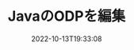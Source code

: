 ---
############################# Static ############################
layout: "auto-gen-editor"
date: 2022-10-13T19:33:08
draft: false
otherformats: doc docx docm dotx xls xlsx xlsm ppt pptx pptm mobi epub html mhtml txt xml csv rtf odt msg

############################# Head ############################
head_title: "ODP エディタ — Java の ODP を編集"
head_description: "数行のコードを使用して Java の ODP を編集するには? GroupDocs ドキュメント処理 API を使用して、30 以上のファイル形式を編集、更新、保存します。"

############################# Header ############################
title: "JavaのODPを編集"
description: "Microsoft や Open Office などのソフトウェアを使用せずに、サーバー側の GroupDocs.Editor for Java API を使用した効果的で堅牢な ODP 編集。"
bg_image: "https://cms.admin.containerize.com/templates/aspose/App_Themes/V3/images/bg/header1.png"
bg_overlay: false
button:
    enable: true
    icon: "fas fa-arrow-down"
    label: "無料トライアルをダウンロード"
    link: "https://downloads.groupdocs.com/editor/java"

############################# SubMenu ############################
submenu:
    enable: true

    left:
        img_alt: "GroupDocs.Editor for Java"
        image: "https://cms.admin.containerize.com/templates/groupdocs/images/product-logos/90x90-noborder/groupdocs-editor-java.png"
        product: "GroupDocs.Editor"
        platform: "Java"

    middle:
        button:

            # button loop
            - link: "https://apireference.groupdocs.com/editor/java"
              text: "API リファレンス"

            # button loop
            - link: "https://github.com/groupdocs-editor"
              text: "コード例"

            # button loop
            - link: "https://products.groupdocs.app/editor/family"
              text: "ライブデモ"

            # button loop
            - link: "https://purchase.groupdocs.com/pricing/editor/java"
              text: "料金"

    right:
        link_download: "https://downloads.groupdocs.com/editor"
        link_learn: "https://docs.groupdocs.com/editor/java"
        link_buy: "https://purchase.groupdocs.com"

############################# About ############################
about:
    enable: true
    title: "GroupDocs.Editor for Java API について"
    content: |
        [GroupDocs.Editor for Java](/ja/editor/java/) API は、Microsoft Word、Excel、PowerPoint、Open Office ドキュメントおよびプレゼンテーションを編集するための正しい選択です。 GroupDocs.Editor は、高いパフォーマンスが要求されるサーバー サイドおよびバックエンド システムに適したスタンドアロン API です。 Microsoft や Open Office などのソフトウェアには依存しません。

############################# Steps ############################
steps:
    enable: true
    title_left: "Java で ODP を編集する手順"
    content_left: |
        [GroupDocs.Editor for Java](/ja/editor/java/) は、開発者が数行のコードを使用して ODP ファイルを編集する簡単で直接的な方法を提供します。
        * 必須のファイル パスまたはバイト ストリームとオプションの「PresentationLoadOptions」クラスを使用して「Editor」クラスのインスタンスを作成し、ODP ファイルをロードします。
        * ODP ファイル形式の `PresentationEditOptions` クラス インスタンスを作成して設定します
        * `Editor.Edit()` メソッドを呼び出して、WYSIWYG エディタで簡単に編集できる HTML 形式の ODP ドキュメントを取得します。
        * `Editor.Save()` メソッドを呼び出し、`PresentationSaveOptions` クラスを使用して編集済みの ODP ファイルを保存します

        
    title_right: "システム要求"
    content_right: |
        GroupDocs.Editor for Java API を使用した基本的なドキュメント編集は、いくつかの簡単な手順を実装することで実行できます。当社の API は、すべての主要なプラットフォームとオペレーティング システムでサポートされています。以下のコードを実行する前に、システムに次の前提条件がインストールされていることを確認してください。

        * オペレーティング システム: Microsoft Windows、Linux、MacOS
        * 開発環境: NetBeans, IntelliJ IDEA, Eclipse
        * フレームワーク: Java 7 (1.7) and above
        * [Maven](https://repository.groupdocs.com/editor/) からダウンロードした GroupDocs.Editor for Java の最新バージョンを取得します
        
    code: |        
        ```java
        // Load the ODP file into Editor with the optional PresentationLoadOptions
        Editor editor = new Editor("source.odp", new PresentationLoadOptions());

        // Create and adjust the edit options
        PresentationEditOptions editOptions = new PresentationEditOptions();
        editOptions.setSlideNumber(1);//select a slide to edit

        // Open input ODP document for edit — obtain an intermediate document, that can be edited
        EditableDocument beforeEdit = editor.edit(editOptions);

        // Grab ODP document content and associated resources from editable document
        string content = beforeEdit.getEmbeddedHtml();

        // Send the content to WYSIWYG-editor, edit it there, and send edited content back to the server-side
        // This step simulates a such operation
        string updatedContent = content.replace("Title", "Edited Title");

        // Grab edited content and resources from WYSIWYG-editor and create a new EditableDocument instance from it
        EditableDocument afterEdit = EditableDocument.fromMarkup(updatedContent, null);

        // Create a save options and select a desired output format
        PresentationSaveOptions saveOptions = new PresentationSaveOptions(PresentationFormats.Odp);

        // Save edited ODP document to the file
        editor.save(afterEdit, "edited.odp", saveOptions);
        ```
        
############################# Demos ############################
demos:
    enable: true
    title: "ODPエディターのライブデモ"
    content: |
        [GroupDocs.Editor Live Demos](https://products.groupdocs.app/editor/family) Web サイトにアクセスして、今すぐ ODP を編集してください。
        ライブデモには次の利点があります
        
############################# More Formats ############################
more_formats:
    enable: true
    title: "その他のサポートされているエディター"
    content: |
        他のファイル形式を編集することもできます。以下の完全なリストをご覧ください。


############################# Back to top ###############################
back_to_top:
    enable: true
---